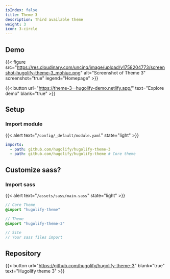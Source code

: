 ```yaml
---
isIndex: false
title: Theme 3
description: Third available theme
weight: 3
icon: 3-circle
---
```


## Demo

{{< figure src="https://res.cloudinary.com/uncinq/image/upload/v1758204773/screenshot-hugolify-theme-3_mohiuc.png" alt="Screenshot of Theme 3" screenshot="true" legend="Homepage" >}}

{{< button url="https://theme-3--hugolify-demo.netlify.app/" text="Explore demo" blank="true" >}}

## Setup

### Import module

{{< alert text="`/config/_default/module.yaml`" state="light" >}}

```yml
imports:
  - path: github.com/hugolify/hugolify-theme-3
  - path: github.com/hugolify/hugolify-theme # Core theme
```

## Customize sass?

### Import sass

{{< alert text="`/assets/sass/main.sass`" state="light" >}}

```sass
// Core Theme
@import "hugolify-theme"

// Theme
@import "hugolify-theme-3"

// Site
// Your sass files import
```

## Repository

{{< button url="https://github.com/hugolify/hugolify-theme-3" blank="true" text="Hugolify theme 3" >}}
